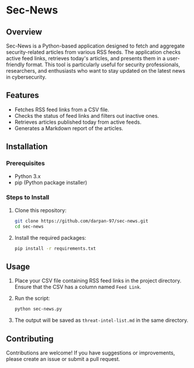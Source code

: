 # Sec-News

## Overview

Sec-News is a Python-based application designed to fetch and aggregate security-related articles from various RSS feeds. The application checks active feed links, retrieves today's articles, and presents them in a user-friendly format. This tool is particularly useful for security professionals, researchers, and enthusiasts who want to stay updated on the latest news in cybersecurity.

## Features

- Fetches RSS feed links from a CSV file.
- Checks the status of feed links and filters out inactive ones.
- Retrieves articles published today from active feeds.
- Generates a Markdown report of the articles.

## Installation

### Prerequisites

- Python 3.x
- pip (Python package installer)

### Steps to Install

1. Clone this repository:

   ```bash
   git clone https://github.com/darpan-97/sec-news.git
   cd sec-news
   ```

2. Install the required packages:

   ```bash
   pip install -r requirements.txt
   ```

## Usage

1. Place your CSV file containing RSS feed links in the project directory. Ensure that the CSV has a column named `Feed Link`.

2. Run the script:

   ```bash
   python sec-news.py
   ```

3. The output will be saved as `threat-intel-list.md` in the same directory.

## Contributing

Contributions are welcome! If you have suggestions or improvements, please create an issue or submit a pull request.
